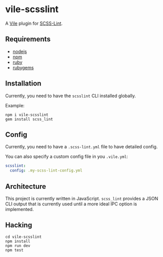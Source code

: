 # vile-scsslint

A [Vile](http://vile.io) plugin for
[SCSS-Lint](https://github.com/brigade/scss-lint).

## Requirements

- [nodejs](http://nodejs.org)
- [npm](http://npmjs.org)
- [ruby](http://nodejs.org)
- [rubygems](http://rubygems.org)

## Installation

Currently, you need to have the `scsslint` CLI installed globally.

Example:

    npm i vile-scsslint
    gem install scss_lint

## Config

Currently, you need to have a `.scss-lint.yml` file to have detailed config.

You can also specify a custom config file in you `.vile.yml`:

```yaml
scsslint:
  config: .my-scss-lint-config.yml
```

## Architecture

This project is currently written in JavaScript. `scss_lint` provides
a JSON CLI output that is currently used until a more ideal
IPC option is implemented.

## Hacking

    cd vile-scsslint
    npm install
    npm run dev
    npm test
